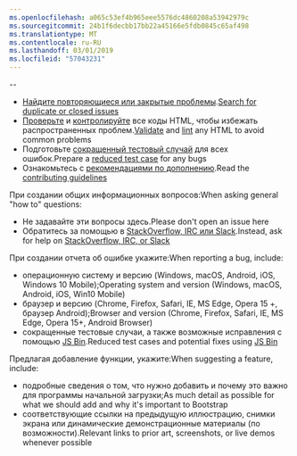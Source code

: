 ```yaml
---
ms.openlocfilehash: a065c53ef4b965eee5576dc4860208a53942979c
ms.sourcegitcommit: 24b1f6decbb17bb22a45166e5fdb0845c65af498
ms.translationtype: MT
ms.contentlocale: ru-RU
ms.lasthandoff: 03/01/2019
ms.locfileid: "57043231"
---
```

--

- <span data-ttu-id="d650d-101">[Найдите повторяющиеся или закрытые проблемы](https://github.com/twbs/bootstrap/issues?utf8=%E2%9C%93&q=is%3Aissue).</span><span class="sxs-lookup"><span data-stu-id="d650d-101">[Search for duplicate or closed issues](https://github.com/twbs/bootstrap/issues?utf8=%E2%9C%93&q=is%3Aissue)</span></span>
- <span data-ttu-id="d650d-102">[Проверьте](http://validator.w3.org/nu/) и [контролируйте](https://github.com/twbs/bootlint#in-the-browser) все коды HTML, чтобы избежать распространенных проблем.</span><span class="sxs-lookup"><span data-stu-id="d650d-102">[Validate](http://validator.w3.org/nu/) and [lint](https://github.com/twbs/bootlint#in-the-browser) any HTML to avoid common problems</span></span>
- <span data-ttu-id="d650d-103">Подготовьте [сокращенный тестовый случай](https://css-tricks.com/reduced-test-cases/) для всех ошибок.</span><span class="sxs-lookup"><span data-stu-id="d650d-103">Prepare a [reduced test case](https://css-tricks.com/reduced-test-cases/) for any bugs</span></span>
- <span data-ttu-id="d650d-104">Ознакомьтесь с [рекомендациями по дополнению](https://github.com/twbs/bootstrap/blob/master/CONTRIBUTING.md).</span><span class="sxs-lookup"><span data-stu-id="d650d-104">Read the [contributing guidelines](https://github.com/twbs/bootstrap/blob/master/CONTRIBUTING.md)</span></span>

<span data-ttu-id="d650d-105">При создании общих информационных вопросов:</span><span class="sxs-lookup"><span data-stu-id="d650d-105">When asking general "how to" questions:</span></span>

- <span data-ttu-id="d650d-106">Не задавайте эти вопросы здесь.</span><span class="sxs-lookup"><span data-stu-id="d650d-106">Please don't open an issue here</span></span>
- <span data-ttu-id="d650d-107">Обратитесь за помощью в [StackOverflow, IRC или Slack](https://github.com/twbs/bootstrap/blob/master/README.md#community).</span><span class="sxs-lookup"><span data-stu-id="d650d-107">Instead, ask for help on [StackOverflow, IRC, or Slack](https://github.com/twbs/bootstrap/blob/master/README.md#community)</span></span>

<span data-ttu-id="d650d-108">При создании отчета об ошибке укажите:</span><span class="sxs-lookup"><span data-stu-id="d650d-108">When reporting a bug, include:</span></span>

- <span data-ttu-id="d650d-109">операционную систему и версию (Windows, macOS, Android, iOS, Windows 10 Mobile);</span><span class="sxs-lookup"><span data-stu-id="d650d-109">Operating system and version (Windows, macOS, Android, iOS, Win10 Mobile)</span></span>
- <span data-ttu-id="d650d-110">браузер и версию (Chrome, Firefox, Safari, IE, MS Edge, Opera 15 +, браузер Android);</span><span class="sxs-lookup"><span data-stu-id="d650d-110">Browser and version (Chrome, Firefox, Safari, IE, MS Edge, Opera 15+, Android Browser)</span></span>
- <span data-ttu-id="d650d-111">сокращенные тестовые случаи, а также возможные исправления с помощью [JS Bin](https://jsbin.com).</span><span class="sxs-lookup"><span data-stu-id="d650d-111">Reduced test cases and potential fixes using [JS Bin](https://jsbin.com)</span></span>

<span data-ttu-id="d650d-112">Предлагая добавление функции, укажите:</span><span class="sxs-lookup"><span data-stu-id="d650d-112">When suggesting a feature, include:</span></span>

- <span data-ttu-id="d650d-113">подробные сведения о том, что нужно добавить и почему это важно для программы начальной загрузки;</span><span class="sxs-lookup"><span data-stu-id="d650d-113">As much detail as possible for what we should add and why it's important to Bootstrap</span></span>
- <span data-ttu-id="d650d-114">соответствующие ссылки на предыдущую иллюстрацию, снимки экрана или динамические демонстрационные материалы (по возможности).</span><span class="sxs-lookup"><span data-stu-id="d650d-114">Relevant links to prior art, screenshots, or live demos whenever possible</span></span>
